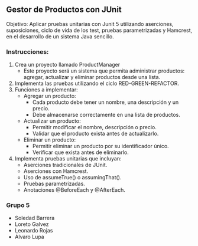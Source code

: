 ## Gestor de Productos con JUnit

Objetivo: Aplicar pruebas unitarias con Junit 5 utilizando aserciones, suposiciones, ciclo de vida de los test, pruebas parametrizadas y Hamcrest, en el desarrollo de un sistema Java sencillo.

### Instrucciones:

1. Crea un proyecto llamado ProductManager
    - Este proyecto será un sistema que permita administrar productos: agregar, actualizar y eliminar productos desde una lista. 
2. Implementa las pruebas utilizando el ciclo RED-GREEN-REFACTOR. 
3. Funciones a implementar: 
    - Agregar un producto: 
         * Cada producto debe tener un nombre, una descripción y un precio. 
         * Debe almacenarse correctamente en una lista de productos. 
    - Actualizar un producto: 
         * Permitir modificar el nombre, descripción o precio. 
         * Validar que el producto exista antes de actualizarlo. 
    - Eliminar un producto: 
         * Permitir eliminar un producto por su identificador único. 
         * Verificar que exista antes de eliminarlo. 
4. Implementa pruebas unitarias que incluyan:
    - Aserciones tradicionales de JUnit. 
    - Aserciones con Hamcrest. 
    - Uso de assumeTrue() o assumingThat(). 
    - Pruebas parametrizadas. 
    - Anotaciones @BeforeEach y @AfterEach.

### Grupo 5

- Soledad Barrera
- Loreto Galvez
- Leonardo Rojas
- Álvaro Lupa